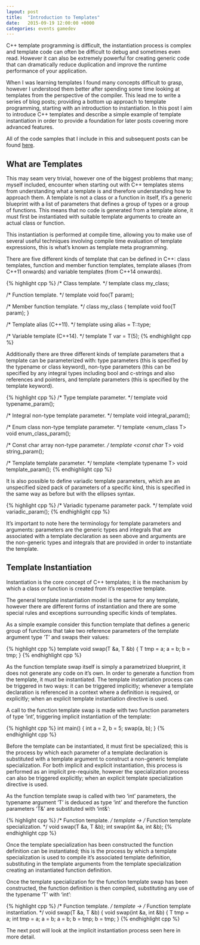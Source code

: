 ```yaml
---
layout: post
title:  "Introduction to Templates"
date:   2015-09-19 12:00:00 +0000
categories: events gamedev
---
```


C++ template programming is difficult, the instantiation process is complex and template code can often be difficult to debug and sometimes even read. However it can also be extremely powerful for creating generic code that can dramatically reduce duplication and improve the runtime performance of your application.

When I was learning templates I found many concepts difficult to grasp, however I understood them better after spending some time looking at templates from the perspective of the compiler. This lead me to write a series of blog posts; providing a bottom up approach to template programming, starting with an introduction to instantiation. In this post I aim to introduce C++ templates and describe a simple example of template instantiation in order to provide a foundation for later posts covering more advanced features.

All of the code samples that I include in this and subsequent posts can be found [here][cpp-samples].

## What are Templates

This may seam very trivial, however one of the biggest problems that many; myself included, encounter when starting out with C++ templates stems from understanding what a template is and therefore understanding how to approach them. A template is not a class or a function in itself, it’s a generic blueprint with a list of parameters that defines a group of types or a group of functions. This means that no code is generated from a template alone, it must first be instantiated with suitable template arguments to create an actual class or function.

This instantiation is performed at compile time, allowing you to make use of several useful techniques involving compile time evaluation of template expressions, this is what’s known as template meta programming.

There are five different kinds of template that can be defined in C++: class templates, function and member function templates, template aliases (from C++11 onwards) and variable templates (from C++14 onwards).

{% highlight cpp %}
/* Class template. */
template <typename T> class my_class;
 
/* Function template. */
template <typename T> void foo(T param);
 
/* Member function template. */
class my_class { template <typename T> void foo(T param); }
 
/* Template alias (C++11). */
template <typename T> using alias = T::type;
 
/* Variable template (C++14). */
template <typename T> T var = T(5);
{% endhighlight cpp %}

Additionally there are three different kinds of template parameters that a template can be parameterized with: type parameters (this is specified by the typename or class keyword), non-type parameters (this can be specified by any integral types including bool and c-strings and also references and pointers, and template parameters (this is specified by the template keyword).

{% highlight cpp %}
/* Type template parameter. */
template <typename T> void typename_param();
 
/* Integral non-type template parameter. */
template <int T> void integral_param();
 
/* Enum class non-type template parameter. */
template <enum_class T> void enum_class_param();
 
/* Const char array non-type parameter. */
template <const char* T> void string_param();
 
/* Template template parameter. */
template <template <typename T> typename T> void template_param();
{% endhighlight cpp %}

It is also possible to define variadic template parameters, which are an unspecified sized pack of parameters of a specific kind, this is specified in the same way as before but with the ellipses syntax.

{% highlight cpp %}
/* Variadic typename parameter pack. */
template <typename TN...> void variadic_param();
{% endhighlight cpp %}

It’s important to note here the terminology for template parameters and arguments: parameters are the generic types and integrals that are associated with a template declaration as seen above and arguments are the non-generic types and integrals that are provided in order to instantiate the template.

## Template Instantiation

Instantiation is the core concept of C++ templates; it is the mechanism by which a class or function is created from it’s respective template.

The general template instantiation model is the same for any template, however there are different forms of instantiation and there are some special rules and exceptions surrounding specific kinds of templates.

As a simple example consider this function template that defines a generic group of functions that take two reference parameters of the template argument type ‘T’ and swaps their values:

{% highlight cpp %}
template <typename T>
void swap(T &a, T &b) {
  T tmp = a;
  a = b;
  b = tmp;
}
{% endhighlight cpp %}

As the function template swap itself is simply a parametrized blueprint, it does not generate any code on it’s own. In order to generate a function from the template, it must be instantiated. The template instantiation process can be triggered in two ways: it can be triggered implicitly; whenever a template declaration is referenced in a context where a definition is required, or explicitly; when an explicit template instantiation directive is used.

A call to the function template swap is made with two function parameters of type ‘int’, triggering implicit instantiation of the template:

{% highlight cpp %}
int main() {
  int a = 2, b = 5;
  swap(a, b);
}
{% endhighlight cpp %}

Before the template can be instantiated, it must first be specialized; this is the process by which each parameter of a template declaration is substituted with a template argument to construct a non-generic template specialization. For both implicit and explicit instantiation, this process is performed as an implicit pre-requisite, however the specialization process can also be triggered explicitly; when an explicit template specialization directive is used.

As the function template swap is called with two ‘int’ parameters, the typename argument ‘T’ is deduced as type ‘int’ and therefore the function parameters ‘T&’ are substituted with ‘int&’:

{% highlight cpp %}
/* Function template. */
template <typename T>         ->      /* Function template specialization. */
void swap(T &a, T &b);                int swap(int &a, int &b);
{% endhighlight cpp %}

Once the template specialization has been constructed the function definition can be instantiated; this is the process by which a template specialization is used to compile it’s associated template definition, substituting in the template arguments from the template specialization creating an instantiated function definition.

Once the template specialization for the function template swap has been constructed, the function definition is then compiled, substituting any use of the typename ‘T’ with ‘int’:

{% highlight cpp %}
/* Function template. */
template <typename T>         ->    /* Function template instantiation. */
void swap(T &a, T &b) {             void swap(int &a, int &b) {
  T tmp = a;                          int tmp = a;
  a = b;                              a = b;
  b = tmp;                            b = tmp;
} 
{% endhighlight cpp %}

The next post will look at the implicit instantiation process seen here in more detail.

[cpp-samples]: https://github.com/AerialMantis/cpp_samples/tree/master/blog
